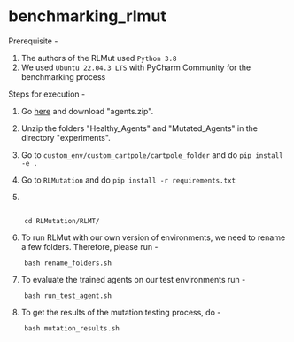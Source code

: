 # benchmarking_rlmut
Prerequisite - 
1. The authors of the RLMut used `Python 3.8`
2. We used `Ubuntu 22.04.3 LTS` with PyCharm Community for the benchmarking process


Steps for execution - 

1. Go [here](https://zenodo.org/records/7233122) and download "agents.zip".

2. Unzip the folders "Healthy_Agents" and "Mutated_Agents" in the directory "experiments".

3. Go to `custom_env/custom_cartpole/cartpole_folder` and do `pip install -e .`

4. Go to `RLMutation` and do `pip install -r requirements.txt`
5. 
```commandline
   
    cd RLMutation/RLMT/
```
6. To run RLMut with our own version of environments, we need to rename a few folders. Therefore, please run - 
```commandline
    bash rename_folders.sh
```

7. To evaluate the trained agents on our test environments run - 
```commandline
    bash run_test_agent.sh
```

8. To get the results of the mutation testing process, do - 
```commandline
    bash mutation_results.sh
```